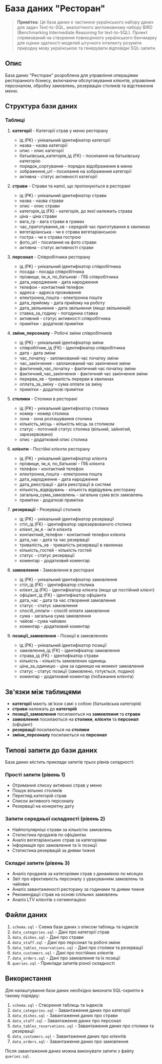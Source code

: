 # База даних "Ресторан"

> **Примітка**: Ця база даних є частиною українського набору даних для задач Text-to-SQL, аналогічного англомовному набору BIRD (Benchmarking Intermediate Reasoning for text-to-SQL). Проект спрямований на створення повноцінного українського бенчмарку для оцінки здатності моделей штучного інтелекту розуміти природну мову українською та генерувати відповідні SQL-запити.

## Опис
База даних "Ресторан" розроблена для управління операціями ресторанного бізнесу, включаючи обслуговування клієнтів, управління персоналом, обробку замовлень, резервацію столиків та відстеження меню.

## Структура бази даних

### Таблиці

1. **категорії** - Категорії страв у меню ресторану
   - ід (PK) - унікальний ідентифікатор категорії
   - назва - назва категорії
   - опис - опис категорії
   - батьківська_категорія_ід (FK) - посилання на батьківську категорію
   - порядок_сортування - порядок відображення в меню
   - зображення_url - посилання на зображення категорії
   - активна - статус активності категорії

2. **страви** - Страви та напої, що пропонуються в ресторані
   - ід (PK) - унікальний ідентифікатор страви
   - назва - назва страви
   - опис - опис страви
   - категорія_ід (FK) - категорія, до якої належить страва
   - ціна - ціна страви
   - вага_гр - вага страви в грамах
   - час_приготування_хв - середній час приготування в хвилинах
   - вегетаріанська - чи є страва вегетаріанською
   - гостра - чи є страва гострою
   - фото_url - посилання на фото страви
   - активна - статус активності страви

3. **персонал** - Співробітники ресторану
   - ід (PK) - унікальний ідентифікатор співробітника
   - посада - посада співробітника
   - прізвище, ім_я, по_батькові - ПІБ співробітника
   - дата_народження - дата народження
   - телефон - контактний телефон
   - адреса - адреса проживання
   - електронна_пошта - електронна пошта
   - дата_прийому - дата прийому на роботу
   - дата_звільнення - дата звільнення (якщо звільнений)
   - ставка_за_годину - погодинна ставка
   - активний - статус активності співробітника
   - примітки - додаткові примітки

4. **зміни_персоналу** - Робочі зміни співробітників
   - ід (PK) - унікальний ідентифікатор зміни
   - співробітник_ід (FK) - ідентифікатор співробітника
   - дата - дата зміни
   - час_початку - запланований час початку зміни
   - час_закінчення - запланований час закінчення зміни
   - фактичний_час_початку - фактичний час початку зміни
   - фактичний_час_закінчення - фактичний час закінчення зміни
   - перерва_хв - тривалість перерви в хвилинах
   - оплата_за_зміну - сума оплати за зміну
   - примітки - додаткові примітки

5. **столики** - Столики в ресторані
   - ід (PK) - унікальний ідентифікатор столика
   - номер - номер столика
   - зона - зона розташування столика
   - кількість_місць - кількість місць за столиком
   - статус - поточний статус столика (вільний, зайнятий, зарезервовано)
   - опис - додатковий опис столика

6. **клієнти** - Постійні клієнти ресторану
   - ід (PK) - унікальний ідентифікатор клієнта
   - прізвище, ім_я, по_батькові - ПІБ клієнта
   - телефон - контактний телефон
   - електронна_пошта - електронна пошта
   - дата_народження - дата народження
   - дата_реєстрації - дата реєстрації в системі
   - кількість_відвідувань - кількість відвідувань ресторану
   - загальна_сума_замовлень - загальна сума всіх замовлень
   - примітки - додаткові примітки

7. **резервації** - Резервації столиків
   - ід (PK) - унікальний ідентифікатор резервації
   - стіл_ід (FK) - ідентифікатор зарезервованого столика
   - клієнт_ім_я - ім'я клієнта
   - контактний_телефон - контактний телефон клієнта
   - дата_час - дата та час резервації
   - тривалість_хв - тривалість резервації в хвилинах
   - кількість_гостей - кількість гостей
   - статус - статус резервації
   - коментар - додатковий коментар

8. **замовлення** - Замовлення в ресторані
   - ід (PK) - унікальний ідентифікатор замовлення
   - стіл_ід (FK) - ідентифікатор столика
   - клієнт_ід (FK) - ідентифікатор клієнта (якщо це постійний клієнт)
   - офіціант_ід (FK) - ідентифікатор офіціанта
   - дата_час - дата та час створення замовлення
   - статус - статус замовлення
   - спосіб_оплати - спосіб оплати замовлення
   - сума - загальна сума замовлення
   - чайові - сума чайових
   - коментар - додатковий коментар

9. **позиції_замовлення** - Позиції в замовленнях
   - ід (PK) - унікальний ідентифікатор позиції
   - замовлення_ід (FK) - ідентифікатор замовлення
   - страва_ід (FK) - ідентифікатор страви
   - кількість - кількість замовлених одиниць
   - ціна_за_одиницю - ціна за одиницю на момент замовлення
   - статус - статус позиції (замовлено, готується, подано)
   - коментар - додатковий коментар (побажання клієнта)

## Зв'язки між таблицями

- **категорії** мають зв'язок самі з собою (батьківська категорія)
- **страви** належать до **категорій**
- **позиції_замовлення** посилаються на **замовлення** та **страви**
- **замовлення** посилаються на **столики**, **клієнти** та **персонал** (офіціант)
- **резервації** посилаються на **столики**
- **зміни_персоналу** посилаються на **персонал**

## Типові запити до бази даних

База даних містить приклади запитів трьох рівнів складності:

### Прості запити (рівень 1)
- Отримання списку активних страв у меню
- Пошук вільних столиків
- Перегляд категорій страв
- Список активного персоналу
- Резервації на конкретну дату

### Запити середньої складності (рівень 2)
- Найпопулярніші страви за кількістю замовлень
- Статистика продажів по офіціантах
- Аналіз вегетаріанських страв за категоріями
- Інформація про замовлення та їх позиції
- Статистика резервацій за днями тижня

### Складні запити (рівень 3)
- Аналіз продажів за категоріями страв з динамікою по місяцях
- Звіт про ефективність персоналу з урахуванням замовлень та чайових
- Аналіз завантаженості ресторану за годинами та днями тижня
- Рекомендації страв на основі спільних замовлень
- Аналіз LTV клієнтів з сегментацією

## Файли даних

1. `schema.sql` - Схема бази даних з описом таблиць та індексів
2. `data_categories.sql` - Дані про категорії страв
3. `data_dishes.sql` - Дані про страви
4. `data_staff.sql` - Дані про персонал та робочі зміни
5. `data_tables_reservations.sql` - Дані про столики та резервації
6. `data_customers.sql` - Дані про постійних клієнтів
7. `data_orders.sql` - Дані про замовлення та їх позиції
8. `queries.sql` - Приклади запитів різної складності

## Використання

Для налаштування бази даних необхідно виконати SQL-скрипти в такому порядку:

1. `schema.sql` - Створення таблиць та індексів
2. `data_categories.sql` - Завантаження даних про категорії
3. `data_dishes.sql` - Завантаження даних про страви
4. `data_staff.sql` - Завантаження даних про персонал
5. `data_tables_reservations.sql` - Завантаження даних про столики та резервації
6. `data_customers.sql` - Завантаження даних про клієнтів
7. `data_orders.sql` - Завантаження даних про замовлення

Після завантаження даних можна виконувати запити з файлу `queries.sql`. 